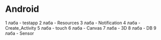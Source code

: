 # Android
 
1 лаба - testapp
2 лаба - Resources
3 лаба - Notification
4 лаба - Create_Activity 
5 лаба - touch
6 лаба - Canvas
7 лаба - 3D
8 лаба - DB
9 лаба - Sensor
